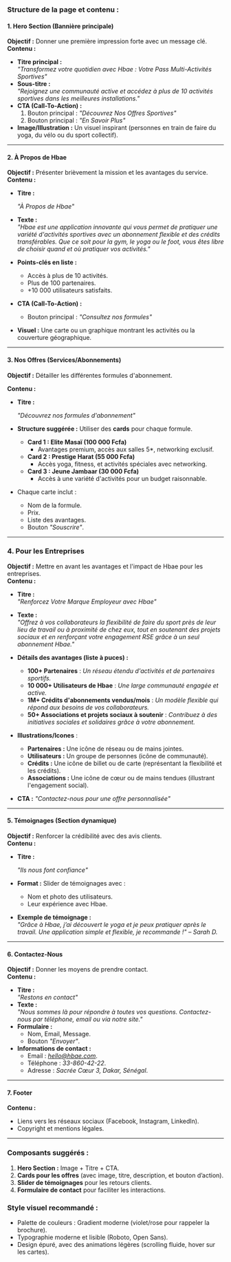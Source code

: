 ### **Structure de la page et contenu :**

#### **1. Hero Section (Bannière principale)**  
**Objectif :** Donner une première impression forte avec un message clé.  
**Contenu :**  
- **Titre principal :**  
  *"Transformez votre quotidien avec Hbae : Votre Pass Multi-Activités Sportives"*
- **Sous-titre :**  
  *"Rejoignez une communauté active et accédez à plus de 10 activités sportives dans les meilleures installations."*
- **CTA (Call-To-Action) :**  
  1. Bouton principal : *"Découvrez Nos Offres Sportives"*  
  2. Bouton principal : *"En Savoir Plus"*  
- **Image/Illustration :** Un visuel inspirant (personnes en train de faire du yoga, du vélo ou du sport collectif).

---

#### **2. À Propos de Hbae**  

**Objectif :** Présenter brièvement la mission et les avantages du service.  
**Contenu :** 

- **Titre :**  

  *"À Propos de Hbae"*  
- **Texte :**  
  *"Hbae est une application innovante qui vous permet de pratiquer une variété d'activités sportives avec un abonnement flexible et des crédits transférables. Que ce soit pour la gym, le yoga ou le foot, vous êtes libre de choisir quand et où pratiquer vos activités."*  
- **Points-clés en liste :**  
  - Accès à plus de 10 activités.  
  - Plus de 100 partenaires.  
  - +10 000 utilisateurs satisfaits.  
- **CTA (Call-To-Action) :**  
  - Bouton principal : *"Consultez nos formules"* 
- **Visuel :** Une carte ou un graphique montrant les activités ou la couverture géographique.

---

#### **3. Nos Offres (Services/Abonnements)**  

**Objectif :** Détailler les différentes formules d'abonnement.  

**Contenu :**  

- **Titre :**  

  *"Découvrez nos formules d'abonnement"*  
- **Structure suggérée :** Utiliser des **cards** pour chaque formule.  
  - **Card 1 : Elite Masaï (100 000 Fcfa)**  
    - Avantages premium, accès aux salles 5*, networking exclusif.  
  - **Card 2 : Prestige Harat (55 000 Fcfa)**  
    - Accès yoga, fitness, et activités spéciales avec networking.  
  - **Card 3 : Jeune Jambaar (30 000 Fcfa)**  
    - Accès à une variété d'activités pour un budget raisonnable.  
- Chaque carte inclut :  
  - Nom de la formule.  
  - Prix.  
  - Liste des avantages.  
  - Bouton *"Souscrire"*.

---

### **4. Pour les Entreprises**  

**Objectif :** Mettre en avant les avantages et l'impact de Hbae pour les entreprises.  
**Contenu :**

- **Titre :**  
  *"Renforcez Votre Marque Employeur avec Hbae"*

- **Texte :**  
  *"Offrez à vos collaborateurs la flexibilité de faire du sport près de leur lieu de travail ou à proximité de chez eux, tout en soutenant des projets sociaux et en renforçant votre engagement RSE grâce à un seul abonnement Hbae."*

- **Détails des avantages (liste à puces) :**
  - **100+ Partenaires** : *Un réseau étendu d'activités et de partenaires sportifs.*
  - **10 000+ Utilisateurs de Hbae** : *Une large communauté engagée et active.*  
  - **1M+ Crédits d'abonnements vendus/mois** : *Un modèle flexible qui répond aux besoins de vos collaborateurs.*  
  - **50+ Associations et projets sociaux à soutenir** : *Contribuez à des initiatives sociales et solidaires grâce à votre abonnement.*
  
- **Illustrations/Icones** :  
  - **Partenaires :** Une icône de réseau ou de mains jointes.  
  - **Utilisateurs :** Un groupe de personnes (icône de communauté).  
  - **Crédits :** Une icône de billet ou de carte (représentant la flexibilité et les crédits).  
  - **Associations :** Une icône de cœur ou de mains tendues (illustrant l'engagement social).

- **CTA :** *"Contactez-nous pour une offre personnalisée"*

---

#### **5. Témoignages (Section dynamique)**  

**Objectif :** Renforcer la crédibilité avec des avis clients.  
**Contenu :**  

- **Titre :**  

  *"Ils nous font confiance"*  
- **Format :** Slider de témoignages avec :  
  - Nom et photo des utilisateurs.  
  - Leur expérience avec Hbae.  
- **Exemple de témoignage :**  
  *"Grâce à Hbae, j’ai découvert le yoga et je peux pratiquer après le travail. Une application simple et flexible, je recommande !" – Sarah D.*

---

#### **6. Contactez-Nous**  

**Objectif :** Donner les moyens de prendre contact.  
**Contenu :**  

- **Titre :**  
  *"Restons en contact"*  
- **Texte :**  
  *"Nous sommes là pour répondre à toutes vos questions. Contactez-nous par téléphone, email ou via notre site."*  
- **Formulaire :**  
  - Nom, Email, Message.  
  - Bouton *"Envoyer"*.  
- **Informations de contact :**  
  - Email : *hello@hbae.com*.  
  - Téléphone : *33-860-42-22*.  
  - Adresse : *Sacrée Cœur 3, Dakar, Sénégal*.  

---

#### **7. Footer**  

**Contenu :**  

- Liens vers les réseaux sociaux (Facebook, Instagram, LinkedIn).  
- Copyright et mentions légales.  

---

### **Composants suggérés :**  

1. **Hero Section :** Image + Titre + CTA.  
2. **Cards pour les offres** (avec image, titre, description, et bouton d’action).  
3. **Slider de témoignages** pour les retours clients.  
4. **Formulaire de contact** pour faciliter les interactions.

### **Style visuel recommandé :**  

- Palette de couleurs : Gradient moderne (violet/rose pour rappeler la brochure).  
- Typographie moderne et lisible (Roboto, Open Sans).  
- Design épuré, avec des animations légères (scrolling fluide, hover sur les cartes).
